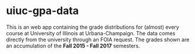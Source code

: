 # uiuc-gpa-data

This is an web app containing the grade distributions for (almost) every course at University of Illinois at Urbana-Champaign.
The data comes directly from the university through an FOIA request.  The grades shown are an accumulation of the <strong>Fall 2015 - Fall 2017</strong> semesters.
